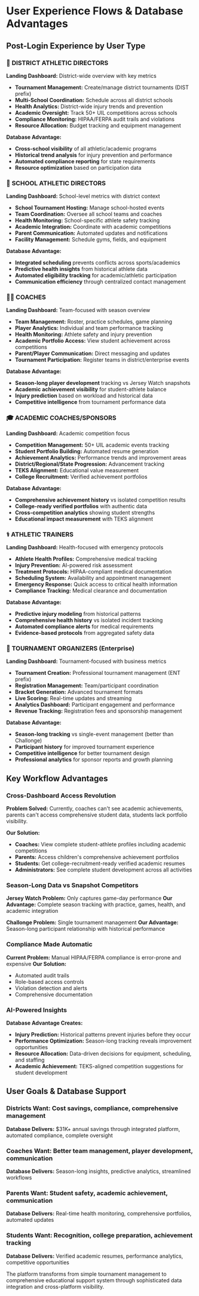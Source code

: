 # User Experience Flows & Database Advantages

## Post-Login Experience by User Type

### 🏫 **DISTRICT ATHLETIC DIRECTORS**
**Landing Dashboard:** District-wide overview with key metrics
- **Tournament Management:** Create/manage district tournaments (DIST prefix)
- **Multi-School Coordination:** Schedule across all district schools
- **Health Analytics:** District-wide injury trends and prevention
- **Academic Oversight:** Track 50+ UIL competitions across schools
- **Compliance Monitoring:** HIPAA/FERPA audit trails and violations
- **Resource Allocation:** Budget tracking and equipment management

**Database Advantage:**
- **Cross-school visibility** of all athletic/academic programs
- **Historical trend analysis** for injury prevention and performance
- **Automated compliance reporting** for state requirements
- **Resource optimization** based on participation data

### 🏫 **SCHOOL ATHLETIC DIRECTORS**
**Landing Dashboard:** School-level metrics with district context
- **School Tournament Hosting:** Manage school-hosted events
- **Team Coordination:** Oversee all school teams and coaches
- **Health Monitoring:** School-specific athlete safety tracking
- **Academic Integration:** Coordinate with academic competitions
- **Parent Communication:** Automated updates and notifications
- **Facility Management:** Schedule gyms, fields, and equipment

**Database Advantage:**
- **Integrated scheduling** prevents conflicts across sports/academics
- **Predictive health insights** from historical athlete data
- **Automated eligibility tracking** for academic/athletic participation
- **Communication efficiency** through centralized contact management

### 👨‍🏫 **COACHES**
**Landing Dashboard:** Team-focused with season overview
- **Team Management:** Roster, practice schedules, game planning
- **Player Analytics:** Individual and team performance tracking
- **Health Monitoring:** Athlete safety and injury prevention
- **Academic Portfolio Access:** View student achievement across competitions
- **Parent/Player Communication:** Direct messaging and updates
- **Tournament Participation:** Register teams in district/enterprise events

**Database Advantage:**
- **Season-long player development** tracking vs Jersey Watch snapshots
- **Academic achievement visibility** for student-athlete balance
- **Injury prediction** based on workload and historical data
- **Competitive intelligence** from tournament performance data

### 🎓 **ACADEMIC COACHES/SPONSORS**
**Landing Dashboard:** Academic competition focus
- **Competition Management:** 50+ UIL academic events tracking
- **Student Portfolio Building:** Automated resume generation
- **Achievement Analytics:** Performance trends and improvement areas
- **District/Regional/State Progression:** Advancement tracking
- **TEKS Alignment:** Educational value measurement
- **College Recruitment:** Verified achievement portfolios

**Database Advantage:**
- **Comprehensive achievement history** vs isolated competition results
- **College-ready verified portfolios** with authentic data
- **Cross-competition analytics** showing student strengths
- **Educational impact measurement** with TEKS alignment

### ⚕️ **ATHLETIC TRAINERS**
**Landing Dashboard:** Health-focused with emergency protocols
- **Athlete Health Profiles:** Comprehensive medical tracking
- **Injury Prevention:** AI-powered risk assessment
- **Treatment Protocols:** HIPAA-compliant medical documentation
- **Scheduling System:** Availability and appointment management
- **Emergency Response:** Quick access to critical health information
- **Compliance Tracking:** Medical clearance and documentation

**Database Advantage:**
- **Predictive injury modeling** from historical patterns
- **Comprehensive health history** vs isolated incident tracking
- **Automated compliance alerts** for medical requirements
- **Evidence-based protocols** from aggregated safety data

### 🎯 **TOURNAMENT ORGANIZERS (Enterprise)**
**Landing Dashboard:** Tournament-focused with business metrics
- **Tournament Creation:** Professional tournament management (ENT prefix)
- **Registration Management:** Team/participant coordination
- **Bracket Generation:** Advanced tournament formats
- **Live Scoring:** Real-time updates and streaming
- **Analytics Dashboard:** Participant engagement and performance
- **Revenue Tracking:** Registration fees and sponsorship management

**Database Advantage:**
- **Season-long tracking** vs single-event management (better than Challonge)
- **Participant history** for improved tournament experience
- **Competitive intelligence** for better tournament design
- **Professional analytics** for sponsor reports and growth planning

## Key Workflow Advantages

### **Cross-Dashboard Access Revolution**
**Problem Solved:** Currently, coaches can't see academic achievements, parents can't access comprehensive student data, students lack portfolio visibility.

**Our Solution:**
- **Coaches:** View complete student-athlete profiles including academic competitions
- **Parents:** Access children's comprehensive achievement portfolios
- **Students:** Get college-recruitment-ready verified academic resumes
- **Administrators:** See complete student development across all activities

### **Season-Long Data vs Snapshot Competitors**

**Jersey Watch Problem:** Only captures game-day performance
**Our Advantage:** Complete season tracking with practice, games, health, and academic integration

**Challonge Problem:** Single tournament management
**Our Advantage:** Season-long participant relationship with historical performance

### **Compliance Made Automatic**

**Current Problem:** Manual HIPAA/FERPA compliance is error-prone and expensive
**Our Solution:** 
- Automated audit trails
- Role-based access controls
- Violation detection and alerts
- Comprehensive documentation

### **AI-Powered Insights**

**Database Advantage Creates:**
- **Injury Prediction:** Historical patterns prevent injuries before they occur
- **Performance Optimization:** Season-long tracking reveals improvement opportunities
- **Resource Allocation:** Data-driven decisions for equipment, scheduling, and staffing
- **Academic Achievement:** TEKS-aligned competition suggestions for student development

## User Goals & Database Support

### **Districts Want:** Cost savings, compliance, comprehensive management
**Database Delivers:** $31K+ annual savings through integrated platform, automated compliance, complete oversight

### **Coaches Want:** Better team management, player development, communication
**Database Delivers:** Season-long insights, predictive analytics, streamlined workflows

### **Parents Want:** Student safety, academic achievement, communication
**Database Delivers:** Real-time health monitoring, comprehensive portfolios, automated updates

### **Students Want:** Recognition, college preparation, achievement tracking
**Database Delivers:** Verified academic resumes, performance analytics, competitive opportunities

The platform transforms from simple tournament management to comprehensive educational support system through sophisticated data integration and cross-platform visibility.